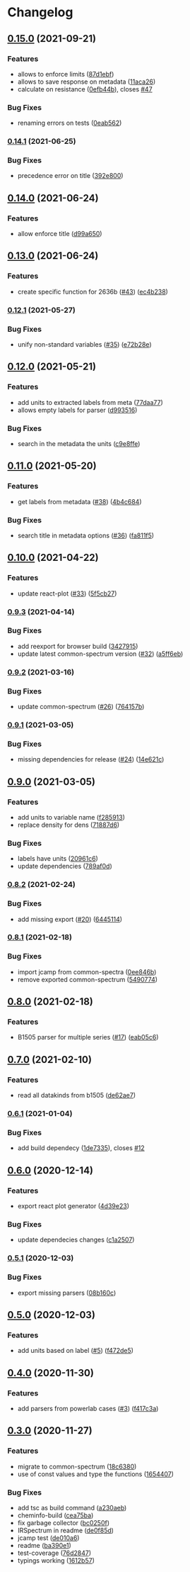 # Changelog

## [0.15.0](https://www.github.com/cheminfo/iv-spectrum/compare/v0.14.1...v0.15.0) (2021-09-21)


### Features

* allows to enforce limits ([87d1ebf](https://www.github.com/cheminfo/iv-spectrum/commit/87d1ebfbde3346a1f4eb23d0ad4bbcc86621c428))
* allows to save response on metadata ([11aca26](https://www.github.com/cheminfo/iv-spectrum/commit/11aca2683f8ec1b04621c196c42c079f223a30a5))
* calculate on resistance ([0efb44b](https://www.github.com/cheminfo/iv-spectrum/commit/0efb44b900edbec03ab5df84295a6f0d62e50f10)), closes [#47](https://www.github.com/cheminfo/iv-spectrum/issues/47)


### Bug Fixes

* renaming errors on tests ([0eab562](https://www.github.com/cheminfo/iv-spectrum/commit/0eab562eabbfb6eb1f23be951650a43570b97dfe))

### [0.14.1](https://www.github.com/cheminfo/iv-spectrum/compare/v0.14.0...v0.14.1) (2021-06-25)


### Bug Fixes

* precedence error on title ([392e800](https://www.github.com/cheminfo/iv-spectrum/commit/392e800b59303095e46791bc88ddad0b1229642b))

## [0.14.0](https://www.github.com/cheminfo/iv-spectrum/compare/v0.13.0...v0.14.0) (2021-06-24)


### Features

* allow enforce title ([d99a650](https://www.github.com/cheminfo/iv-spectrum/commit/d99a650f5da3e8c626ef94b46223cda22943bb46))

## [0.13.0](https://www.github.com/cheminfo/iv-spectrum/compare/v0.12.1...v0.13.0) (2021-06-24)


### Features

* create specific function for 2636b ([#43](https://www.github.com/cheminfo/iv-spectrum/issues/43)) ([ec4b238](https://www.github.com/cheminfo/iv-spectrum/commit/ec4b238c8a621e0c25e7e329033a771eb21817a8))

### [0.12.1](https://www.github.com/cheminfo/iv-spectrum/compare/v0.12.0...v0.12.1) (2021-05-27)


### Bug Fixes

* unify non-standard variables ([#35](https://www.github.com/cheminfo/iv-spectrum/issues/35)) ([e72b28e](https://www.github.com/cheminfo/iv-spectrum/commit/e72b28e5d685894df2b97d813d9d505b30b630be))

## [0.12.0](https://www.github.com/cheminfo/iv-spectrum/compare/v0.11.0...v0.12.0) (2021-05-21)


### Features

* add units to extracted labels from meta ([77daa77](https://www.github.com/cheminfo/iv-spectrum/commit/77daa7768bbd03f71112e1055123cf4046f88b7c))
* allows empty labels for parser ([d993516](https://www.github.com/cheminfo/iv-spectrum/commit/d993516b72fc21fc29c03ce8c149cd8823b71a5d))


### Bug Fixes

* search in the metadata the units ([c9e8ffe](https://www.github.com/cheminfo/iv-spectrum/commit/c9e8ffeb935e5eee7bf3ce5b353e18086f19e986))

## [0.11.0](https://www.github.com/cheminfo/iv-spectrum/compare/v0.10.0...v0.11.0) (2021-05-20)


### Features

* get labels from metadata ([#38](https://www.github.com/cheminfo/iv-spectrum/issues/38)) ([4b4c684](https://www.github.com/cheminfo/iv-spectrum/commit/4b4c684d5769ba5ab43a983b553c44a5cf9b4df9))


### Bug Fixes

* search title in metadata options ([#36](https://www.github.com/cheminfo/iv-spectrum/issues/36)) ([fa811f5](https://www.github.com/cheminfo/iv-spectrum/commit/fa811f5759046b10e453e9b0531abbcb1dcefe1f))

## [0.10.0](https://www.github.com/cheminfo/iv-spectrum/compare/v0.9.3...v0.10.0) (2021-04-22)


### Features

* update react-plot ([#33](https://www.github.com/cheminfo/iv-spectrum/issues/33)) ([5f5cb27](https://www.github.com/cheminfo/iv-spectrum/commit/5f5cb27a816f0e9ba6ac383faa302b8fb85d133b))

### [0.9.3](https://www.github.com/cheminfo/iv-spectrum/compare/v0.9.2...v0.9.3) (2021-04-14)


### Bug Fixes

* add reexport for browser build ([3427915](https://www.github.com/cheminfo/iv-spectrum/commit/342791578ecd4414438615884a26c5c2a0d9d25a))
* update latest common-spectrum version ([#32](https://www.github.com/cheminfo/iv-spectrum/issues/32)) ([a5ff6eb](https://www.github.com/cheminfo/iv-spectrum/commit/a5ff6eb1eab9e6909beb3c1082eb9141f7d44307))

### [0.9.2](https://www.github.com/cheminfo/iv-spectrum/compare/v0.9.1...v0.9.2) (2021-03-16)


### Bug Fixes

* update common-spectrum ([#26](https://www.github.com/cheminfo/iv-spectrum/issues/26)) ([764157b](https://www.github.com/cheminfo/iv-spectrum/commit/764157bd066a14d0a3721ab0eb72655a0cd09fa6))

### [0.9.1](https://www.github.com/cheminfo/iv-spectrum/compare/v0.9.0...v0.9.1) (2021-03-05)


### Bug Fixes

* missing dependencies for release ([#24](https://www.github.com/cheminfo/iv-spectrum/issues/24)) ([14e621c](https://www.github.com/cheminfo/iv-spectrum/commit/14e621c9cab7b9fff2c291b310bbf6047dff9b87))

## [0.9.0](https://www.github.com/cheminfo/iv-spectrum/compare/v0.8.2...v0.9.0) (2021-03-05)


### Features

* add units to variable name ([f285913](https://www.github.com/cheminfo/iv-spectrum/commit/f28591345e4fc10e28708c8a8306a8095e97e4dc))
* replace density for dens ([71887d6](https://www.github.com/cheminfo/iv-spectrum/commit/71887d6ccd32b1a7e92cdb20857fc0ac0418b79f))


### Bug Fixes

* labels have units ([20961c6](https://www.github.com/cheminfo/iv-spectrum/commit/20961c69d3fb8dfed9dff925d5bdbac955e594d8))
* update dependencies ([789af0d](https://www.github.com/cheminfo/iv-spectrum/commit/789af0d61564e83be68ed6389fe0d69bca1be319))

### [0.8.2](https://www.github.com/cheminfo/iv-spectrum/compare/v0.8.1...v0.8.2) (2021-02-24)


### Bug Fixes

* add missing export ([#20](https://www.github.com/cheminfo/iv-spectrum/issues/20)) ([6445114](https://www.github.com/cheminfo/iv-spectrum/commit/644511422b092f0d6137650378d76c327ff942a0))

### [0.8.1](https://www.github.com/cheminfo/iv-spectrum/compare/v0.8.0...v0.8.1) (2021-02-18)


### Bug Fixes

* import jcamp from common-spectra ([0ee846b](https://www.github.com/cheminfo/iv-spectrum/commit/0ee846b54d5a0f8cb1be1f3e8dd466e20b7cbec2))
* remove exported common-spectrum ([5490774](https://www.github.com/cheminfo/iv-spectrum/commit/54907744bb0e45ed47e46e7ddc1c24cfedc62dff))

## [0.8.0](https://www.github.com/cheminfo/iv-spectrum/compare/v0.7.0...v0.8.0) (2021-02-18)


### Features

* B1505 parser for multiple series ([#17](https://www.github.com/cheminfo/iv-spectrum/issues/17)) ([eab05c6](https://www.github.com/cheminfo/iv-spectrum/commit/eab05c6b4fb18fcb55b21860fa22d6ec4b6164aa))

## [0.7.0](https://www.github.com/cheminfo/iv-spectrum/compare/v0.6.1...v0.7.0) (2021-02-10)


### Features

* read all datakinds from b1505 ([de62ae7](https://www.github.com/cheminfo/iv-spectrum/commit/de62ae782166798f54029f13a8ec43b86da1461f))

### [0.6.1](https://www.github.com/cheminfo/iv-spectrum/compare/v0.6.0...v0.6.1) (2021-01-04)


### Bug Fixes

* add build dependecy ([1de7335](https://www.github.com/cheminfo/iv-spectrum/commit/1de7335683877c4b53ba764504bae6c4803b6d9e)), closes [#12](https://www.github.com/cheminfo/iv-spectrum/issues/12)

## [0.6.0](https://www.github.com/cheminfo/iv-spectrum/compare/v0.5.1...v0.6.0) (2020-12-14)


### Features

* export react plot generator ([4d39e23](https://www.github.com/cheminfo/iv-spectrum/commit/4d39e232264b4b392bc6352f58dd52fb60559364))


### Bug Fixes

* update dependecies changes ([c1a2507](https://www.github.com/cheminfo/iv-spectrum/commit/c1a25070506ade866c55d22cc820fd5444d7fdf7))

### [0.5.1](https://www.github.com/cheminfo/iv-spectrum/compare/v0.5.0...v0.5.1) (2020-12-03)


### Bug Fixes

* export missing parsers ([08b160c](https://www.github.com/cheminfo/iv-spectrum/commit/08b160cd50f02f190ab6daacb07731905d881121))

## [0.5.0](https://www.github.com/cheminfo/iv-spectrum/compare/v0.4.0...v0.5.0) (2020-12-03)


### Features

* add units based on label ([#5](https://www.github.com/cheminfo/iv-spectrum/issues/5)) ([f472de5](https://www.github.com/cheminfo/iv-spectrum/commit/f472de5d19f6b37fc010542fbfdce4f03e663156))

## [0.4.0](https://www.github.com/cheminfo/iv-spectrum/compare/v0.3.0...v0.4.0) (2020-11-30)


### Features

* add parsers from powerlab cases ([#3](https://www.github.com/cheminfo/iv-spectrum/issues/3)) ([f417c3a](https://www.github.com/cheminfo/iv-spectrum/commit/f417c3a949e472cbf5112ea07de2bb6d58be1a70))

## [0.3.0](https://www.github.com/cheminfo/iv-spectrum/compare/v0.2.2...v0.3.0) (2020-11-27)


### Features

* migrate to common-spectrum ([18c6380](https://www.github.com/cheminfo/iv-spectrum/commit/18c6380e16dd51970c4e7c7d10af40fac2e76098))
* use of const values and type the functions ([1654407](https://www.github.com/cheminfo/iv-spectrum/commit/165440726b0f1a8a7b4dd8c983b946578d22688b))


### Bug Fixes

* add tsc as build command ([a230aeb](https://www.github.com/cheminfo/iv-spectrum/commit/a230aebb05161d00050815be2814955607d703c5))
* cheminfo-build ([cea75ba](https://www.github.com/cheminfo/iv-spectrum/commit/cea75ba7dc8f094c9f0859a74f19475220628392))
* fix garbage collector ([bc0250f](https://www.github.com/cheminfo/iv-spectrum/commit/bc0250fe7f6fe892d69c4a14d8c96f7397802652))
* IRSpectrum in readme ([de0f85d](https://www.github.com/cheminfo/iv-spectrum/commit/de0f85d056ce2f818889a00ad66e35fd5b9066bc))
* jcamp test ([de010a6](https://www.github.com/cheminfo/iv-spectrum/commit/de010a6e11abf9d9362d933b8db72fd5e686faae))
* readme ([ba390e1](https://www.github.com/cheminfo/iv-spectrum/commit/ba390e12292b9ac0651d9c053bd4668e62671b92))
* test-coverage ([76d2847](https://www.github.com/cheminfo/iv-spectrum/commit/76d2847630bdaa3f919cda3c3635cfa112171a0b))
* typings working ([1612b57](https://www.github.com/cheminfo/iv-spectrum/commit/1612b5779cb8d46fcd1d22f79de6bc43b1e145d6))
